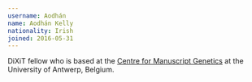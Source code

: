 ```yaml
---
username: Aodhán
name: Aodhán Kelly
nationality: Irish
joined: 2016-05-31
---
```

DiXiT fellow who is based at the [Centre for Manuscript Genetics](https://www.uantwerpen.be/en/rg/centre-for-manuscript-genetics/) at the University of Antwerp, Belgium.
